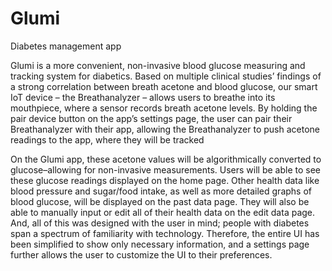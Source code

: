 # Glumi
Diabetes management app

Glumi is a more convenient, non-invasive blood glucose measuring and tracking system for diabetics. Based on multiple clinical studies’ findings of a strong correlation between breath acetone and blood glucose, our smart IoT device – the Breathanalyzer – allows users to breathe into its mouthpiece, where a sensor records breath acetone levels. By holding the pair device button on the app’s settings page, the user can pair their  Breathanalyzer with their app, allowing the Breathanalyzer to push acetone readings to the app, where they will be tracked

On the Glumi app, these acetone values will be algorithmically converted to glucose–allowing for non-invasive measurements. Users will be able to see these glucose readings displayed on the home page. Other health data like blood pressure and sugar/food intake, as well as more detailed graphs of blood glucose, will be displayed on the past data page. They will also be able to manually input or edit all of their health data on the edit data page. And, all of this was designed with the user in mind; people with diabetes span a spectrum of familiarity with technology. Therefore, the entire UI has been simplified to show only necessary information, and a settings page further allows the user to customize the UI to their preferences.
